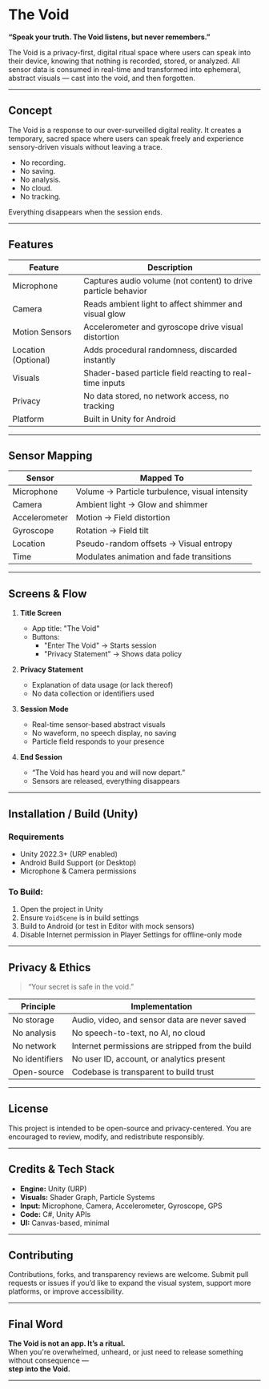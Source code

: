 # The Void

**“Speak your truth. The Void listens, but never remembers.”**

The Void is a privacy-first, digital ritual space where users can speak into their device, knowing that nothing is recorded, stored, or analyzed. All sensor data is consumed in real-time and transformed into ephemeral, abstract visuals — cast into the void, and then forgotten.

---

## Concept

The Void is a response to our over-surveilled digital reality. It creates a temporary, sacred space where users can speak freely and experience sensory-driven visuals without leaving a trace.

- No recording.
- No saving.
- No analysis.
- No cloud.
- No tracking.

Everything disappears when the session ends.

---

## Features

| Feature | Description |
|--------|-------------|
| Microphone | Captures audio volume (not content) to drive particle behavior |
| Camera | Reads ambient light to affect shimmer and visual glow |
| Motion Sensors | Accelerometer and gyroscope drive visual distortion |
| Location (Optional) | Adds procedural randomness, discarded instantly |
| Visuals | Shader-based particle field reacting to real-time inputs |
| Privacy | No data stored, no network access, no tracking |
| Platform | Built in Unity for Android |

---

## Sensor Mapping

| Sensor         | Mapped To                                  |
|----------------|--------------------------------------------|
| Microphone     | Volume → Particle turbulence, visual intensity |
| Camera         | Ambient light → Glow and shimmer           |
| Accelerometer  | Motion → Field distortion                  |
| Gyroscope      | Rotation → Field tilt                      |
| Location       | Pseudo-random offsets → Visual entropy     |
| Time           | Modulates animation and fade transitions   |

---

## Screens & Flow

1. **Title Screen**
   - App title: "The Void"
   - Buttons:
     - "Enter The Void" → Starts session
     - "Privacy Statement" → Shows data policy

2. **Privacy Statement**
   - Explanation of data usage (or lack thereof)
   - No data collection or identifiers used

3. **Session Mode**
   - Real-time sensor-based abstract visuals
   - No waveform, no speech display, no saving
   - Particle field responds to your presence

4. **End Session**
   - “The Void has heard you and will now depart.”
   - Sensors are released, everything disappears

---

## Installation / Build (Unity)

### Requirements
- Unity 2022.3+ (URP enabled)
- Android Build Support (or Desktop)
- Microphone & Camera permissions

### To Build:
1. Open the project in Unity
2. Ensure `VoidScene` is in build settings
3. Build to Android (or test in Editor with mock sensors)
4. Disable Internet permission in Player Settings for offline-only mode

---

## Privacy & Ethics

> “Your secret is safe in the void.”

| Principle | Implementation |
|----------|----------------|
| No storage | Audio, video, and sensor data are never saved |
| No analysis | No speech-to-text, no AI, no cloud |
| No network | Internet permissions are stripped from the build |
| No identifiers | No user ID, account, or analytics present |
| Open-source | Codebase is transparent to build trust |

---

## License

This project is intended to be open-source and privacy-centered. You are encouraged to review, modify, and redistribute responsibly.

---

## Credits & Tech Stack

- **Engine:** Unity (URP)
- **Visuals:** Shader Graph, Particle Systems
- **Input:** Microphone, Camera, Accelerometer, Gyroscope, GPS
- **Code:** C#, Unity APIs
- **UI:** Canvas-based, minimal

---

## Contributing

Contributions, forks, and transparency reviews are welcome. Submit pull requests or issues if you’d like to expand the visual system, support more platforms, or improve accessibility.

---

## Final Word

**The Void is not an app. It’s a ritual.**  
When you're overwhelmed, unheard, or just need to release something without consequence —  
**step into the Void.**

---
